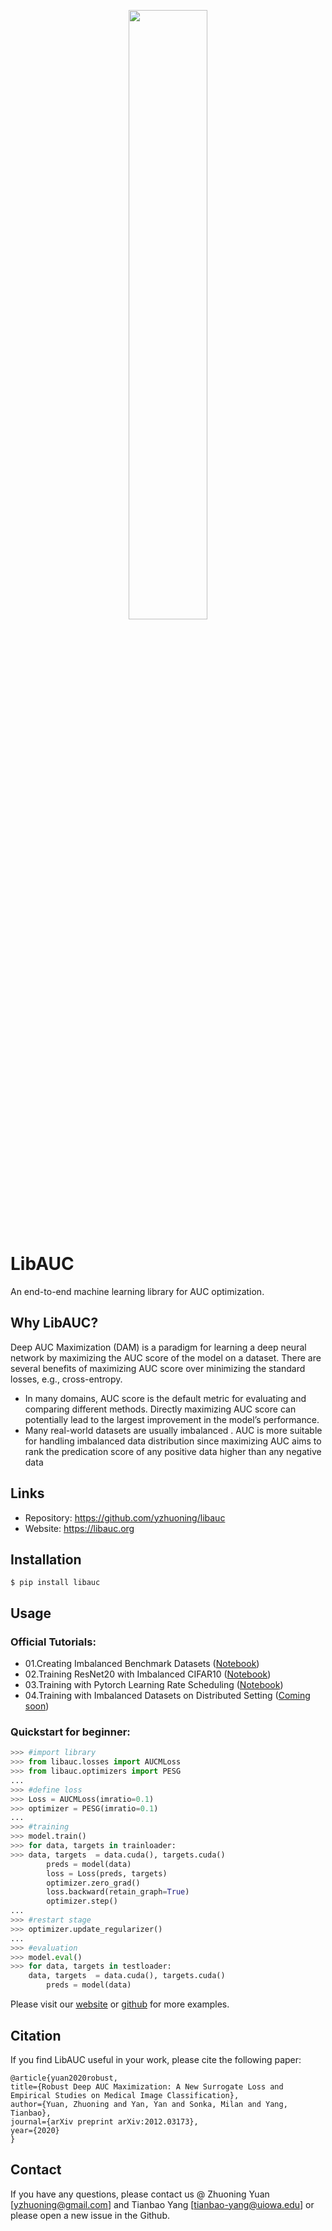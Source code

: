 <p align="center">
  <img src="https://github.com/yzhuoning/LibAUC/blob/main/imgs/libauc.png" width="50%" align="center"/>
</p>


LibAUC
======
An end-to-end machine learning library for AUC optimization. 

Why LibAUC?
---------------
Deep AUC Maximization (DAM) is a paradigm for learning a deep neural network by maximizing the AUC score of the model on a dataset. There are several benefits of maximizing AUC score over minimizing the standard losses, e.g., cross-entropy.

- In many domains, AUC score is the default metric for evaluating and comparing different methods. Directly maximizing AUC score can potentially lead to the largest improvement in the model’s performance.
- Many real-world datasets are usually imbalanced . AUC is more suitable for handling imbalanced data distribution since maximizing AUC aims to rank the predication score of any positive data higher than any negative data

Links
--------------
-  Repository: https://github.com/yzhuoning/libauc
-  Website: https://libauc.org


Installation
--------------
```
$ pip install libauc
```

Usage
-------
### Official Tutorials:
- 01.Creating Imbalanced Benchmark Datasets ([Notebook](https://github.com/yzhuoning/LibAUC/blob/main/examples/01_Creating_Imbalanced_Benchmark_Datasets.ipynb))
- 02.Training ResNet20 with Imbalanced CIFAR10 ([Notebook](https://github.com/yzhuoning/LibAUC/blob/main/examples/02_Training_ResNet20_with_Imbalanced_CIFAR10.ipynb))
- 03.Training with Pytorch Learning Rate Scheduling ([Notebook](https://github.com/yzhuoning/LibAUC/blob/main/examples/03_Training_with_Pytorch_Learning_Rate_Scheduling.ipynb))
- 04.Training with Imbalanced Datasets on Distributed Setting ([Coming soon]())

### Quickstart for beginner:
```python
>>> #import library
>>> from libauc.losses import AUCMLoss
>>> from libauc.optimizers import PESG
...
>>> #define loss
>>> Loss = AUCMLoss(imratio=0.1)
>>> optimizer = PESG(imratio=0.1)
...
>>> #training
>>> model.train()    
>>> for data, targets in trainloader:
>>>	data, targets  = data.cuda(), targets.cuda()
        preds = model(data)
        loss = Loss(preds, targets)
        optimizer.zero_grad()
        loss.backward(retain_graph=True)
        optimizer.step()
...	
>>> #restart stage
>>> optimizer.update_regularizer()		
...   
>>> #evaluation
>>> model.eval()    
>>> for data, targets in testloader:
	data, targets  = data.cuda(), targets.cuda()
        preds = model(data)

```

Please visit our [website](https://libauc.org/) or [github](https://github.com/yzhuoning/libAUC) for more examples. 

Citation
---------
If you find LibAUC useful in your work, please cite the following paper:
```
@article{yuan2020robust,
title={Robust Deep AUC Maximization: A New Surrogate Loss and Empirical Studies on Medical Image Classification},
author={Yuan, Zhuoning and Yan, Yan and Sonka, Milan and Yang, Tianbao},
journal={arXiv preprint arXiv:2012.03173},
year={2020}
}
```

Contact
----------
If you have any questions, please contact us @ Zhuoning Yuan [yzhuoning@gmail.com] and Tianbao Yang [tianbao-yang@uiowa.edu] or please open a new issue in the Github. 
